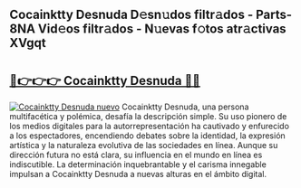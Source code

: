 ## Cocainktty Desnuda D𝚎sn𝚞dos filtr𝚊dos - Parts-8NA Vid𝚎os filtr𝚊dos - N𝚞evas f𝚘tos atr𝚊ctivas XVgqt

# <h2><a href="http://mbcxae.tromn.icu/?c=Cocainktty+Desnuda">🔗👉👉👉 Cocainktty Desnuda 🔗🔗</a></h2>

[![Cocainktty Desnuda nuevo](https://i.imgur.com/pEAQMta.gif)](http://mbcxae.tromn.icu/?c=Cocainktty+Desnuda)
Cocainktty Desnuda, una persona multifacética y polémica, desafía la descripción simple. Su uso pionero de los medios digitales para la autorrepresentación ha cautivado y enfurecido a los espectadores, encendiendo debates sobre la identidad, la expresión artística y la naturaleza evolutiva de las sociedades en línea. Aunque su dirección futura no está clara, su influencia en el mundo en línea es indiscutible. La determinación inquebrantable y el carisma innegable impulsan a Cocainktty Desnuda a nuevas alturas en el ámbito digital.
